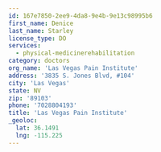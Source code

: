 ```yaml
---
id: 167e7850-2ee9-4da8-9e4b-9e13c98995b6
first_name: Denice
last_name: Starley
license_type: DO
services:
  - physical-medicinerehabilitation
category: doctors
org_name: 'Las Vegas Pain Institute'
address: '3835 S. Jones Blvd, #104'
city: 'Las Vegas'
state: NV
zip: '89103'
phone: '7028804193'
title: 'Las Vegas Pain Institute'
_geoloc:
  lat: 36.1491
  lng: -115.225
---
```

